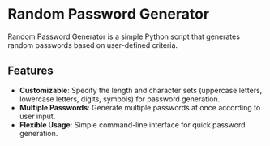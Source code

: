 # Random Password Generator

Random Password Generator is a simple Python script that generates random passwords based on user-defined criteria.

## Features

- **Customizable**: Specify the length and character sets (uppercase letters, lowercase letters, digits, symbols) for password generation.
- **Multiple Passwords**: Generate multiple passwords at once according to user input.
- **Flexible Usage**: Simple command-line interface for quick password generation.
